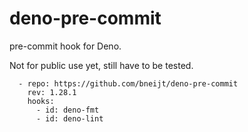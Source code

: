 # deno-pre-commit

pre-commit hook for Deno.

Not for public use yet, still have to be tested.

```
  - repo: https://github.com/bneijt/deno-pre-commit
    rev: 1.28.1
    hooks:
      - id: deno-fmt
      - id: deno-lint
```
